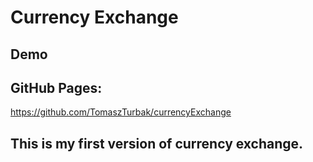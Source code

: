 # Currency Exchange

## Demo

## GitHub Pages: 
https://github.com/TomaszTurbak/currencyExchange

## This is my first version of currency exchange.